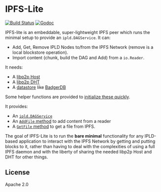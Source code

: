 # IPFS-Lite

[![Build Status](https://travis-ci.org/hsanjuan/ipfs-lite.svg?branch=master)](https://travis-ci.org/hsanjuan/ipfs-lite)
[![Godoc](https://godoc.org/github.com/hsanjuan/ipfs-lite?status.svg)](http://godoc.org/github.com/hsanjuan/ipfs-lite)

IPFS-lite is an embeddable, super-lightweight IPFS peer which runs the minimal
setup to provide an `ipld.DAGService`. It can:

* Add, Get, Remove IPLD Nodes to/from the IPFS Network (remove is a local blockstore operation).
* Import content (chunk, build the DAG and Add) from a `io.Reader`.

It needs:

* A [libp2p Host](https://godoc.org/github.com/libp2p/go-libp2p#New)
* A [libp2p DHT](https://godoc.org/github.com/libp2p/go-libp2p-kad-dht#New)
* A [datastore](https://godoc.org/github.com/ipfs/go-datastore) like [BadgerDB](https://godoc.org/github.com/ipfs/go-ds-badger)

Some helper functions are provided to
[initialize these quickly](https://godoc.org/github.com/hsanjuan/ipfs-lite#SetupLibp2p).

It provides:

* An [`ipld.DAGService`](https://godoc.org/github.com/ipfs/go-ipld-format#DAGService)
* An [`AddFile` method](https://godoc.org/github.com/hsanjuan/ipfs-lite#Peer.AddFile) to add content from a reader
* A [`GetFile` method](https://godoc.org/github.com/hsanjuan/ipfs-lite#Peer.GetFile) to get a file from IPFS.

The goal of IPFS-Lite is to run the **bare minimal** functionality for any
IPLD-based application to interact with the IPFS Network by getting and
putting blocks to it, rather than having to deal with the complexities of
using a full IPFS daemon and with the liberty of sharing the needed libp2p
Host and DHT for other things.

## License

Apache 2.0
